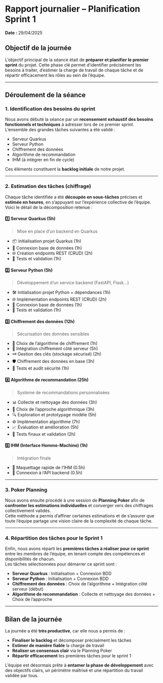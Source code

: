 # Rapport journalier – Planification Sprint 1 
**Date :** 29/04/2025  

## Objectif de la journée  
L’objectif principal de la séance était de **préparer et planifier le premier sprint** du projet. Cette phase clé permet d’identifier précisément les besoins à traiter, d’estimer la charge de travail de chaque tâche et de répartir efficacement les rôles au sein de l’équipe.

---

## Déroulement de la séance  

### 1. Identification des besoins du sprint  
Nous avons débuté la séance par un **recensement exhaustif des besoins fonctionnels et techniques** à adresser lors de ce premier sprint.  
L’ensemble des grandes tâches suivantes a été validé :  

- Serveur Quarkus  
- Serveur Python  
- Chiffrement des données  
- Algorithme de recommandation  
- IHM (à intégrer en fin de cycle)

Ces éléments constituent la **backlog initiale** de notre projet.

---

### 2. Estimation des tâches (chiffrage)  
Chaque tâche identifiée a été **découpée en sous-tâches** précises et **estimée en heures**, en s’appuyant sur l’expérience collective de l’équipe.  
Voici le détail de la décomposition retenue :

#### 1️⃣ Serveur Quarkus (5h)  
> Mise en place d’un backend en Quarkus

- 📦 Initialisation projet Quarkus (1h)  
- 🔌 Connexion base de données (1h)  
- 🌐 Création endpoints REST (CRUD) (2h)  
- 🧪 Tests et validation (1h)

#### 2️⃣ Serveur Python (5h)  
> Développement d’un service backend (FastAPI, Flask…)

- 🛠️ Initialisation projet Python + dépendances (1h)  
- 🌐 Implémentation endpoints REST (CRUD) (2h)  
- 🔗 Connexion base de données (1h)  
- 🧪 Tests et validation (1h)

#### 3️⃣ Chiffrement des données (12h)  
> Sécurisation des données sensibles

- 🔑 Choix de l’algorithme de chiffrement (1h)  
- 🔗 Intégration chiffrement côté serveur (5h)  
- 🗝️ Gestion des clés (stockage sécurisé) (2h)  
- 🛡️ Chiffrement des données en base (3h)  
- 🧪 Tests et audit sécurité (1h)

#### 4️⃣ Algorithme de recommandation (25h)  
> Système de recommandations personnalisées

- 📊 Collecte et nettoyage des données (3h)  
- 🧩 Choix de l’approche algorithmique (3h)  
- 🔍 Exploration et prototypage modèle (5h)  
- ⚙️ Implémentation algorithme (7h)  
- 📈 Évaluation et amélioration (5h)  
- 🧪 Tests finaux et validation (2h)

#### 5️⃣ IHM (Interface Homme-Machine) (1h)  
> Intégration finale

- 🎨 Maquettage rapide de l’IHM (0.5h)  
- 🔗 Connexion à l’API backend (0.5h)

---

### 3. Poker Planning  
Nous avons ensuite procédé à une session de **Planning Poker** afin de **confronter les estimations individuelles** et converger vers des chiffrages collectivement validés.  
Cette méthode a permis d’affiner certaines estimations et de s’assurer que toute l’équipe partage une vision claire de la complexité de chaque tâche.

---

### 4. Répartition des tâches pour le Sprint 1  
Enfin, nous avons réparti les **premières tâches à réaliser pour ce sprint** entre les membres de l’équipe, en tenant compte des compétences et disponibilités de chacun.  
Les tâches sélectionnées pour démarrer ce sprint sont :  

- **Serveur Quarkus** : Initialisation + Connexion BDD  
- **Serveur Python** : Initialisation + Connexion BDD  
- **Chiffrement des données** : Choix de l’algorithme + Intégration côté serveur (début)  
- **Algorithme de recommandation** : Collecte et nettoyage des données + Choix de l’approche

---

## Bilan de la journée  
La journée a été **très productive**, car elle nous a permis de :  
- **Finaliser le backlog** et décomposer précisément les tâches  
- **Estimer de manière fiable** la charge de travail  
- **Réaliser un consensus clair** via le Planning Poker  
- **Répartir efficacement** les premières tâches pour le sprint 1

L’équipe est désormais prête à **entamer la phase de développement** avec des objectifs clairs, un périmètre maîtrisé et une répartition du travail validée par tous.
